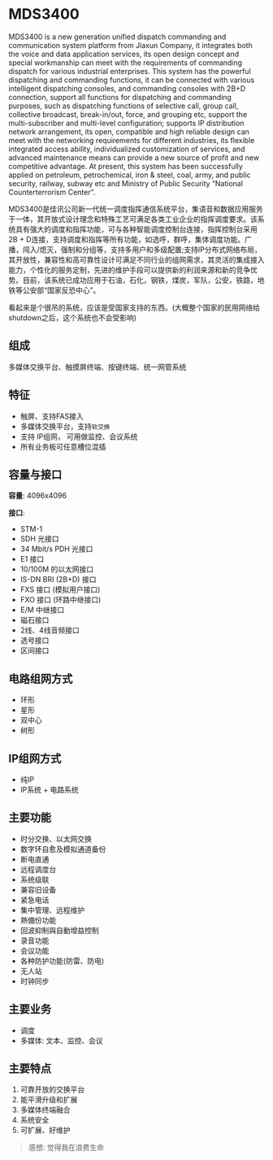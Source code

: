 # MDS3400

MDS3400 is a new generation unified dispatch commanding and communication system platform from Jiaxun Company, it integrates both the voice and data application services, its open design concept and special workmanship can meet with the requirements of commanding dispatch for various industrial enterprises. This system has the powerful dispatching and commanding functions, it can be connected with various intelligent dispatching consoles, and commanding consoles with 2B+D connection, support all functions for dispatching and commanding purposes, such as dispatching functions of selective call, group call, collective broadcast, break-in/out, force, and grouping etc, support the multi-subscriber and multi-level configuration; supports IP distribution network arrangement, its open, compatible and high reliable design can meet with the networking requirements for different industries, its flexible integrated access ability, individualized customization of services, and advanced maintenance means can provide a new source of profit and new competitive advantage. At present, this system has been successfully applied on petroleum, petrochemical, iron & steel, coal, army, and public security, railway, subway etc and Ministry of Public Security ”National Counterterrorism Center”.

MDS3400是佳讯公司新一代统一调度指挥通信系统平台，集语音和数据应用服务于一体，其开放式设计理念和特殊工艺可满足各类工业企业的指挥调度要求。该系统具有强大的调度和指挥功能，可与各种智能调度控制台连接，指挥控制台采用2B + D连接，支持调度和指挥等所有功能，如选呼，群呼，集体调度功能。广播，闯入/熄灭，强制和分组等，支持多用户和多级配置;支持IP分布式网络布局，其开放性，兼容性和高可靠性设计可满足不同行业的组网需求，其灵活的集成接入能力，个性化的服务定制，先进的维护手段可以提供新的利润来源和新的竞争优势。目前，该系统已成功应用于石油，石化，钢铁，煤炭，军队，公安，铁路，地铁等公安部“国家反恐中心”。

看起来是个很吊的系统，应该是受国家支持的东西。\(大概整个国家的民用网络给shutdown之后，这个系统也不会受影响\)

## 组成

多媒体交换平台、触摸屏终端、按键终端、统一网管系统

## 特征

* 触屏、支持FAS接入
* 多媒体交换平台，支持`软交换`
* 支持 IP组网， 可用做监控、会议系统
* 所有业务板可任意槽位混插

## 容量与接口

**容量**: 4096x4096

**接口**:

* STM-1
* SDH 光接口
* 34 Mbit/s PDH 光接口
* E1 接口
* 10/100M 的以太网接口
* IS-DN BRI \(2B+D\) 接口
* FXS 接口 \(模拟用户接口\)
* FXO 接口 \(环路中继接口\)
* E/M 中继接口
* 磁石接口
* 2线、4线音频接口
* 选号接口
* 区间接口

## 电路组网方式

* 环形
* 星形
* 双中心
* 树形

## IP组网方式

* 纯IP
* IP系统 + 电路系统

## 主要功能

* 时分交换、以太网交换
* 数字环自愈及模拟通道备份
* 断电直通
* 远程调度台
* 系统级联
* 兼容旧设备
* 紧急电话
* 集中管理、远程维护
* 熱備份功能
* 回波抑制與自動增益控制
* 录音功能
* 会议功能
* 各种防护功能\(防雷、防电\)
* 无人站
* 时钟同步

## 主要业务

* 调度
* 多媒体: 文本、监控、会议

## 主要特点

1. 可靠开放的交换平台
2. 能平滑升级和扩展
3. 多媒体终端融合
4. 系统安全
5. 可扩展、好维护

> 感想: 觉得我在浪费生命

